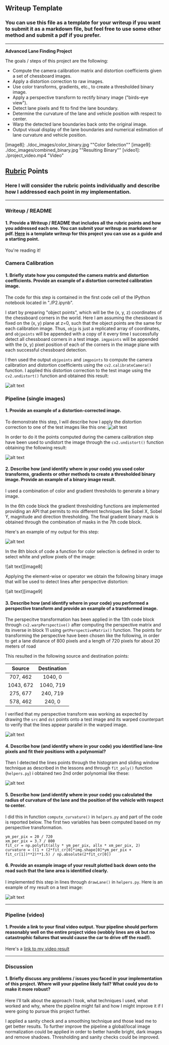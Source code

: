 ## Writeup Template

### You can use this file as a template for your writeup if you want to submit it as a markdown file, but feel free to use some other method and submit a pdf if you prefer.

---

**Advanced Lane Finding Project**

The goals / steps of this project are the following:

* Compute the camera calibration matrix and distortion coefficients given a set of chessboard images.
* Apply a distortion correction to raw images.
* Use color transforms, gradients, etc., to create a thresholded binary image.
* Apply a perspective transform to rectify binary image ("birds-eye view").
* Detect lane pixels and fit to find the lane boundary.
* Determine the curvature of the lane and vehicle position with respect to center.
* Warp the detected lane boundaries back onto the original image.
* Output visual display of the lane boundaries and numerical estimation of lane curvature and vehicle position.

[//]: # "Image References"

[image1]: ./examples/undistort_output.png "Undistorted"
[image2]: ./test_images/test1.jpg "Road Transformed"
[image3]: ./doc_images/gr_binary.jpg "Gradient Binary"
[image4]: ./examples/warped_straight_lines.jpg "Warp Example"
[image5]: ./examples/color_fit_lines.jpg "Fit Visual"
[image6]: ./output_images/straight_lines1.jpg "Output"
[image7]: ./doc_images/undist.jpg "Undistorted road"
[image8]: ./doc_images/color_binary.jpg ""Color Selection""
[image9]: ./doc_images/combined_binary.jpg ""Resulting Binary""
[video1]: ./project_video.mp4 "Video"

## [Rubric](https://review.udacity.com/#!/rubrics/571/view) Points

### Here I will consider the rubric points individually and describe how I addressed each point in my implementation.  

---

### Writeup / README

#### 1. Provide a Writeup / README that includes all the rubric points and how you addressed each one.  You can submit your writeup as markdown or pdf.  [Here](https://github.com/udacity/CarND-Advanced-Lane-Lines/blob/master/writeup_template.md) is a template writeup for this project you can use as a guide and a starting point.  

You're reading it!

### Camera Calibration

#### 1. Briefly state how you computed the camera matrix and distortion coefficients. Provide an example of a distortion corrected calibration image.

The code for this step is contained in the first code cell of the IPython notebook located in "./P2.ipynb".  

I start by preparing "object points", which will be the (x, y, z) coordinates of the chessboard corners in the world. Here I am assuming the chessboard is fixed on the (x, y) plane at z=0, such that the object points are the same for each calibration image.  Thus, `objp` is just a replicated array of coordinates, and `objpoints` will be appended with a copy of it every time I successfully detect all chessboard corners in a test image.  `imgpoints` will be appended with the (x, y) pixel position of each of the corners in the image plane with each successful chessboard detection.  

I then used the output `objpoints` and `imgpoints` to compute the camera calibration and distortion coefficients using the `cv2.calibrateCamera()` function.  I applied this distortion correction to the test image using the `cv2.undistort()` function and obtained this result: 

![alt text][image1]

### Pipeline (single images)

#### 1. Provide an example of a distortion-corrected image.

To demonstrate this step, I will describe how I apply the distortion correction to one of the test images like this one:
![alt text][image2]

In order to do it the points computed during the camera calibration step have been used to undistort the image through the `cv2.undistort()` function obtaining the following result:

![alt text][image7]

#### 2. Describe how (and identify where in your code) you used color transforms, gradients or other methods to create a thresholded binary image.  Provide an example of a binary image result.

I used a combination of color and gradient thresholds to generate a binary image. 

In the 6th code block the gradient thresholding functions are implemented providing an API that permits to mix different techniques like Sobel X, Sobel Y, magnitude and direction thresholding. The final gradient binary mask is obtained through the combination of masks in the 7th code block.

Here's an example of my output for this step:

![alt text][image3]

In the 8th block of code a function for color selection is defined in order to select white and yellow pixels of the image:

![alt text][image8]

Applying the element-wise or operator we obtain the following binary image that will be used to detect lines after perspective distortion:

![alt text][image9]

#### 3. Describe how (and identify where in your code) you performed a perspective transform and provide an example of a transformed image.

The perspecitve transformation has been applied in the 13th code block through `cv2.warpPerspective()` after computing the perspective matrix and its inverse in block 11 using `getPerspectiveMatrix()` function. The points for transforming the perspective have been chosen like the following, in order to get a lane distance of 800 pixels and a length of 720 pixels for about 20 meters of road 

This resulted in the following source and destination points:

|  Source   | Destination |
| :-------: | :---------: |
| 707, 462  |   1040, 0   |
| 1043, 672 |  1040, 719  |
| 275, 677  |  240, 719   |
| 578, 462  |   240, 0    |

I verified that my perspective transform was working as expected by drawing the `src` and `dst` points onto a test image and its warped counterpart to verify that the lines appear parallel in the warped image.

![alt text][image4]

#### 4. Describe how (and identify where in your code) you identified lane-line pixels and fit their positions with a polynomial?

Then I detected the lines points through the histogram and sliding window technique as described in the lessons and  through `fit_poly()` function (`helpers.py`) i obtained  two 2nd order polynomial like these:

![alt text][image5]

#### 5. Describe how (and identify where in your code) you calculated the radius of curvature of the lane and the position of the vehicle with respect to center.

I did this in function `compute_curvature()` in `helpers.py` and part of the code is reported below. The first two variables has been computed based on my perspective transformation.

    ym_per_pix = 20 / 720
    xm_per_pix = 3.7 / 800
    fit_cr = np.polyfit(ally * ym_per_pix, allx * xm_per_pix, 2)
    curvature = ((1 + (2*fit_cr[0]*img.shape[0]*ym_per_pix + fit_cr[1])**2)**1.5) / np.absolute(2*fit_cr[0])
#### 6. Provide an example image of your result plotted back down onto the road such that the lane area is identified clearly.

I implemented this step in lines  through  `drawLane()` in `helpers.py`.  Here is an example of my result on a test image:

![alt text][image6]

---

### Pipeline (video)

#### 1. Provide a link to your final video output.  Your pipeline should perform reasonably well on the entire project video (wobbly lines are ok but no catastrophic failures that would cause the car to drive off the road!).

Here's a [link to my video result](./output_project_video.mp4)

---

### Discussion

#### 1. Briefly discuss any problems / issues you faced in your implementation of this project.  Where will your pipeline likely fail?  What could you do to make it more robust?

Here I'll talk about the approach I took, what techniques I used, what worked and why, where the pipeline might fail and how I might improve it if I were going to pursue this project further.  

I applied a sanity check and a smoothing technique and those lead me to get better results. To further improve the pipeline a global/local image normalization could be applied in order to better handle bright, dark images and remove shadows. Thresholding and sanity checks could be improved.
